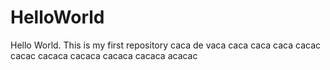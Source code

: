 # HelloWorld
Hello World. This is my first repository
caca de vaca
caca
caca
caca
cacac
cacac
cacaca
cacaca
cacaca
cacaca
acacac
